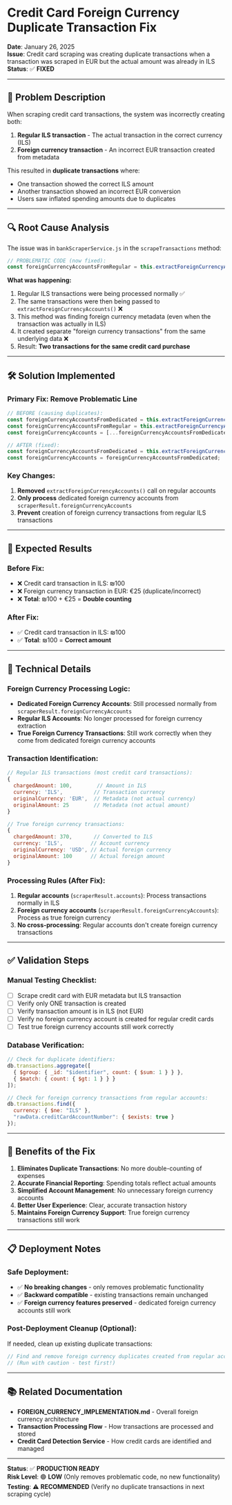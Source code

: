 # Credit Card Foreign Currency Duplicate Transaction Fix

**Date**: January 26, 2025  
**Issue**: Credit card scraping was creating duplicate transactions when a transaction was scraped in EUR but the actual amount was already in ILS  
**Status**: ✅ **FIXED**

---

## 🚨 **Problem Description**

When scraping credit card transactions, the system was incorrectly creating both:
1. **Regular ILS transaction** - The actual transaction in the correct currency (ILS)
2. **Foreign currency transaction** - An incorrect EUR transaction created from metadata

This resulted in **duplicate transactions** where:
- One transaction showed the correct ILS amount
- Another transaction showed an incorrect EUR conversion
- Users saw inflated spending amounts due to duplicates

---

## 🔍 **Root Cause Analysis**

The issue was in `bankScraperService.js` in the `scrapeTransactions` method:

```javascript
// PROBLEMATIC CODE (now fixed):
const foreignCurrencyAccountsFromRegular = this.extractForeignCurrencyAccounts(scraperResult.accounts || []);
```

**What was happening:**
1. Regular ILS transactions were being processed normally ✅
2. The same transactions were then being passed to `extractForeignCurrencyAccounts()` ❌
3. This method was finding foreign currency metadata (even when the transaction was actually in ILS)
4. It created separate "foreign currency transactions" from the same underlying data ❌
5. Result: **Two transactions for the same credit card purchase**

---

## 🛠️ **Solution Implemented**

### **Primary Fix: Remove Problematic Line**
```javascript
// BEFORE (causing duplicates):
const foreignCurrencyAccountsFromDedicated = this.extractForeignCurrencyAccountsFromDedicated(scraperResult.foreignCurrencyAccounts || []);
const foreignCurrencyAccountsFromRegular = this.extractForeignCurrencyAccounts(scraperResult.accounts || []);
const foreignCurrencyAccounts = [...foreignCurrencyAccountsFromDedicated, ...foreignCurrencyAccountsFromRegular];

// AFTER (fixed):
const foreignCurrencyAccountsFromDedicated = this.extractForeignCurrencyAccountsFromDedicated(scraperResult.foreignCurrencyAccounts || []);
const foreignCurrencyAccounts = foreignCurrencyAccountsFromDedicated;
```

### **Key Changes:**
1. **Removed** `extractForeignCurrencyAccounts()` call on regular accounts
2. **Only process** dedicated foreign currency accounts from `scraperResult.foreignCurrencyAccounts`
3. **Prevent** creation of foreign currency transactions from regular ILS transactions

---

## 🎯 **Expected Results**

### **Before Fix:**
- ❌ Credit card transaction in ILS: ₪100
- ❌ Foreign currency transaction in EUR: €25 (duplicate/incorrect)
- ❌ **Total**: ₪100 + €25 = **Double counting**

### **After Fix:**
- ✅ Credit card transaction in ILS: ₪100
- ✅ **Total**: ₪100 = **Correct amount**

---

## 🔧 **Technical Details**

### **Foreign Currency Processing Logic:**
- **Dedicated Foreign Currency Accounts**: Still processed normally from `scraperResult.foreignCurrencyAccounts`
- **Regular ILS Accounts**: No longer processed for foreign currency extraction
- **True Foreign Currency Transactions**: Still work correctly when they come from dedicated foreign currency accounts

### **Transaction Identification:**
```javascript
// Regular ILS transactions (most credit card transactions):
{
  chargedAmount: 100,        // Amount in ILS
  currency: 'ILS',          // Transaction currency
  originalCurrency: 'EUR',  // Metadata (not actual currency)
  originalAmount: 25        // Metadata (not actual amount)
}

// True foreign currency transactions:
{
  chargedAmount: 370,       // Converted to ILS
  currency: 'ILS',         // Account currency
  originalCurrency: 'USD', // Actual foreign currency
  originalAmount: 100      // Actual foreign amount
}
```

### **Processing Rules (After Fix):**
1. **Regular accounts** (`scraperResult.accounts`): Process transactions normally in ILS
2. **Foreign currency accounts** (`scraperResult.foreignCurrencyAccounts`): Process as true foreign currency
3. **No cross-processing**: Regular accounts don't create foreign currency transactions

---

## ✅ **Validation Steps**

### **Manual Testing Checklist:**
- [ ] Scrape credit card with EUR metadata but ILS transaction
- [ ] Verify only ONE transaction is created
- [ ] Verify transaction amount is in ILS (not EUR)
- [ ] Verify no foreign currency account is created for regular credit cards
- [ ] Test true foreign currency accounts still work correctly

### **Database Verification:**
```javascript
// Check for duplicate identifiers:
db.transactions.aggregate([
  { $group: { _id: "$identifier", count: { $sum: 1 } } },
  { $match: { count: { $gt: 1 } } }
]);

// Check for foreign currency transactions from regular accounts:
db.transactions.find({
  currency: { $ne: "ILS" },
  "rawData.creditCardAccountNumber": { $exists: true }
});
```

---

## 🚀 **Benefits of the Fix**

1. **Eliminates Duplicate Transactions**: No more double-counting of expenses
2. **Accurate Financial Reporting**: Spending totals reflect actual amounts
3. **Simplified Account Management**: No unnecessary foreign currency accounts
4. **Better User Experience**: Clear, accurate transaction history
5. **Maintains Foreign Currency Support**: True foreign currency transactions still work

---

## 📋 **Deployment Notes**

### **Safe Deployment:**
- ✅ **No breaking changes** - only removes problematic functionality
- ✅ **Backward compatible** - existing transactions remain unchanged
- ✅ **Foreign currency features preserved** - dedicated foreign currency accounts still work

### **Post-Deployment Cleanup (Optional):**
If needed, clean up existing duplicate transactions:
```javascript
// Find and remove foreign currency duplicates created from regular accounts
// (Run with caution - test first!)
```

---

## 📚 **Related Documentation**

- **FOREIGN_CURRENCY_IMPLEMENTATION.md** - Overall foreign currency architecture
- **Transaction Processing Flow** - How transactions are processed and stored
- **Credit Card Detection Service** - How credit cards are identified and managed

---

**Status**: ✅ **PRODUCTION READY**  
**Risk Level**: 🟢 **LOW** (Only removes problematic code, no new functionality)  
**Testing**: ⚠️ **RECOMMENDED** (Verify no duplicate transactions in next scraping cycle)
